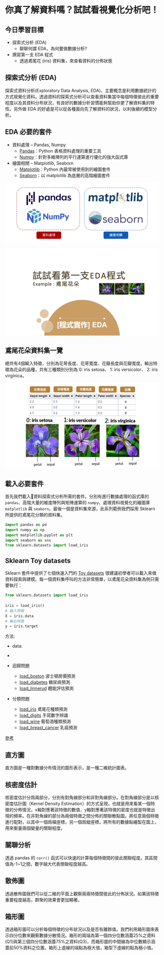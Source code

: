 # 你真了解資料嗎？試試看視覺化分析吧！
## 今日學習目標
- 探索式分析 (EDA) 
    - 聊聊何謂 EDA，為何要做數據分析?
- 撰寫第一支 EDA 程式
    - 透過鳶尾花 (iris) 資料集，來查看資料的分佈狀態

## 探索式分析 (EDA) 
探索式資料分析(Exploratory Data Analysis, EDA)，主要概念是利用數據統計的方式視覺化資料。透過資料的探索式分析可以查看資料集當中每個特徵彼此的重要程度以及其資料分布狀況，有良好的數據分析習慣能夠幫助你更了解資料集的特性。另外做 EDA 的好處是可以從各種面向先了解資料的狀況，以利後續的模型分析。

## EDA 必要的套件
- 資料處理 – Pandas, Numpy
    - [Pandas](https://pandas.pydata.org/)：Python 表格資料處理的重要工具
    - [Numpy](https://numpy.org/)：針對多維陣列的平行運算進行優化的強大函式庫
- 繪圖相關 – Matplotlib, Seaborn
    - [Matplotlib](https://matplotlib.org/)：Python 內最常被使用到的繪圖套件
    - [Seaborn](https://seaborn.pydata.org/)：以 matplotlib 為底層的高階繪圖套件

![](./image/img3-1.png)

![](./image/img3-2.png)

## 鳶尾花朵資料集一覽
總共有4個輸入特徵，分別為花萼長度、花萼寬度、花瓣長度與花瓣寬度。輸出特徵為花朵的品種，共有三種類別分別為 0: iris setosa、 1: iris versicolor、 2: iris virginica。

![](./image/img3-3.png)

## 載入必要套件
首先我們載入資料探索式分析所需的套件。分別有進行數據處理的函式庫的
 `pandas`、高階大量的維度陣列與矩陣運算的 `numpy`、處理資料視覺化的繪圖庫 `matplotlib` 與 `seaborn`。最後一個是資料集來源，此系列範例我們採用 Sklearn 所提供的鳶尾花分類的資料集。

```py
import pandas as pd
import numpy as np
import matplotlib.pyplot as plt
import seaborn as sns
from sklearn.datasets import load_iris
```

## Sklearn Toy datasets
Sklearn 套件中提供了七個快速入門的 [Toy datasets](https://scikit-learn.org/stable/datasets/toy_dataset.html) 很建議初學者可以載入來做資料探索與建模。每一個資料集呼叫的方法非常簡單，以鳶尾花朵資料集為例只需要執行：

```py
from sklearn.datasets import load_iris

iris = load_iris()
# 輸入特徵
X = iris.data
# 輸出特徵
y = iris.target
```

方法:
- data: 
- 



- 迴歸問題
    - [load_boston](https://scikit-learn.org/stable/modules/generated/sklearn.datasets.load_boston.html#sklearn.datasets.load_boston) 波士頓房價預測
    - [load_diabetes](https://scikit-learn.org/stable/modules/generated/sklearn.datasets.load_diabetes.html#sklearn.datasets.load_diabetes) 糖尿病預測
    - [load_linnerud](https://scikit-learn.org/stable/modules/generated/sklearn.datasets.load_linnerud.html#sklearn.datasets.load_linnerud) 體能評估預測
- 分類問題
    - [load_iris](https://scikit-learn.org/stable/modules/generated/sklearn.datasets.load_iris.html#sklearn.datasets.load_iris) 鳶尾花種類預測
    - [load_digits](https://scikit-learn.org/stable/modules/generated/sklearn.datasets.load_digits.html#sklearn.datasets.load_digits) 手寫數字辨識
    - [load_wine](https://scikit-learn.org/stable/modules/generated/sklearn.datasets.load_wine.html#sklearn.datasets.load_wine) 葡萄酒種類預測
    - [load_breast_cancer](https://scikit-learn.org/stable/modules/generated/sklearn.datasets.load_breast_cancer.html#sklearn.datasets.load_breast_cancer) 乳癌預測

[參考](https://zhuanlan.zhihu.com/p/95412564)

## 直方圖
直方圖是一種對數據分布情況的圖形表示，是一種二維統計圖表。

## 核密度估計 
核密度估計分爲兩部分，分別有對角線部分和非對角線部分。在對角線部分是以核密度估計圖（Kernel Density Estimation）的方式呈現，也就是用來看某一個特徵的分佈情況，x軸對應著該特徵的數值，y軸對應著該特徵的密度也就是特徵出現的頻率。在非對角線的部分為兩個特徵之間分佈的關聯散點圖。將任意兩個特徵進行配對，以其中一個爲橫座標，另一個爲縱座標，將所有的數據點繪製在圖上，用來衡量兩個變量的關聯程度。 

## 關聯分析
透過 pandas 的 `corr()` 函式可以快速的計算每個特徵間的彼此關聯程度。其區間值為-1~1之間，數字越大代表關聯程度越高。

## 散佈圖
透過散佈圖我們可以從二維的平面上觀察兩兩特徵間彼此的分佈狀況。如果該特徵重要程度越高，群聚的效果會更加顯著。

## 箱形圖
透過箱形圖可以分析每個特徵的分布狀況以及是否有離群值。我們利用箱形圖來表示四分位數來觀察數據分散情況。箱形的兩端為第一個四分位數涵蓋25%之資料(Q1)與第三個四分位數涵蓋75%之資料(Q3)，而箱形圖的中間線為中位數顯示涵蓋前50%資料之位置。箱形上虛線的端點為極大值，箱型下虛線的點為極小值。